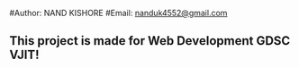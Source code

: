 #Author: NAND KISHORE 
#Email: nanduk4552@gmail.com
## This project is made for Web Development GDSC VJIT!
